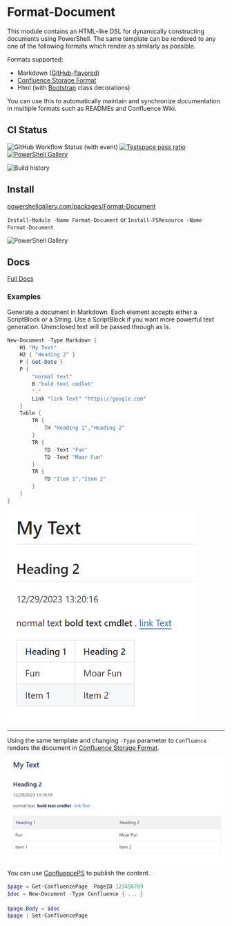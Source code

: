 # Format-Document

This module contains an HTML-like DSL for dynamically constructing documents using PowerShell.
The same template can be rendered to any one of the following formats which render as similarly as possible.

Formats supported:

- Markdown ([GitHub-flavored](https://docs.github.com/en/get-started/writing-on-github/getting-started-with-writing-and-formatting-on-github/basic-writing-and-formatting-syntax))
- [Confluence Storage Format](https://confluence.atlassian.com/doc/confluence-storage-format-790796544.html)
- Html (with [Bootstrap](https://getbootstrap.com/) class decorations)

You can use this to automatically maintain and synchronize documentation in multiple formats such as READMEs and Confluence Wiki.

## CI Status

![GitHub Workflow Status (with event)](https://img.shields.io/github/actions/workflow/status/cdhunt/Format-Document/powershell.yml?style=flat&logo=github)
[![Testspace pass ratio](https://img.shields.io/testspace/pass-ratio/cdhunt/cdhunt%3AFormat-Document/main)](https://cdhunt.testspace.com/projects/67973/spaces)
[![PowerShell Gallery](https://img.shields.io/powershellgallery/v/Format-Document.svg?color=%235391FE&label=PowerShellGallery&logo=powershell&style=flat)](https://www.powershellgallery.com/packages/Format-Document)

![Build history](https://buildstats.info/github/chart/cdhunt/Format-Document?branch=main)

## Install

[powershellgallery.com/packages/Format-Document](https://www.powershellgallery.com/packages/Format-Document)

`Install-Module -Name Format-Document` or `Install-PSResource -Name Format-Document`

![PowerShell Gallery](https://img.shields.io/powershellgallery/dt/httpunitps?color=%235391FE&style=flat)

## Docs

[Full Docs](docs)

### Examples

Generate a document in Markdown.
Each element accepts either a ScriptBlock or a String.
Use a ScriptBlock if you want more powerful text generation.
Unenclosed text will be passed through as is.

```powershell
New-Document -Type Markdown {
    H1 "My Text"
    H2 { "Heading 2" }
    P { Get-Date }
    P {
        "normal text"
        B "bold text cmdlet"
        "."
        Link "link Text" "https://google.com"
    }
    Table {
        TR {
            TH "Heading 1","Heading 2"
        }
        TR {
            TD -Text "Fun"
            TD -Text "Moar Fun"
        }
        TR {
            TD "Item 1","Item 2"
        }
    }
}
```

![markdown example](docs/image/markdown.png)

---

Using the same template and changing `-Type` parameter to `Confluence` renders the document in [Confluence Storage Format](https://confluence.atlassian.com/doc/confluence-storage-format-790796544.html).

![confluence example](docs/image/confluence.png)

You can use [ConfluencePS](https://www.powershellgallery.com/packages/ConfluencePS) to publish the content.

```powershell
$page = Get-ConfluencePage -PageID 123456789
$doc = New-Document -Type Confluence { ... }

$page.Body = $doc
$page | Set-ConfluencePage
```
